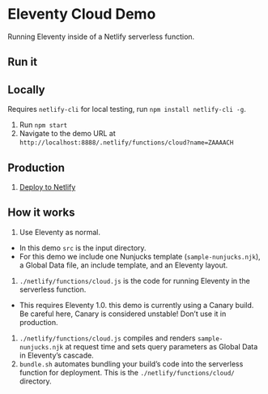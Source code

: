 # Eleventy Cloud Demo

Running Eleventy inside of a Netlify serverless function.

## Run it

## Locally

Requires `netlify-cli` for local testing, run `npm install netlify-cli -g`.

1. Run `npm start`
1. Navigate to the demo URL at `http://localhost:8888/.netlify/functions/cloud?name=ZAAAACH`

## Production

1. [Deploy to Netlify](https://app.netlify.com/start/deploy?repository=https://github.com/11ty/demo-eleventy-cloud)

## How it works

1. Use Eleventy as normal.
  * In this demo `src` is the input directory.
  * For this demo we include one Nunjucks template (`sample-nunjucks.njk`), a Global Data file, an include template, and an Eleventy layout.
1. `./netlify/functions/cloud.js` is the code for running Eleventy in the serverless function.
  * This requires Eleventy 1.0. this demo is currently using a Canary build. Be careful here, Canary is considered unstable! Don’t use it in production.
1. `./netlify/functions/cloud.js` compiles and renders `sample-nunjucks.njk` at request time and sets query parameters as Global Data in Eleventy’s cascade.
1. `bundle.sh` automates bundling your build’s code into the serverless function for deployment. This is the `./netlify/functions/cloud/` directory.